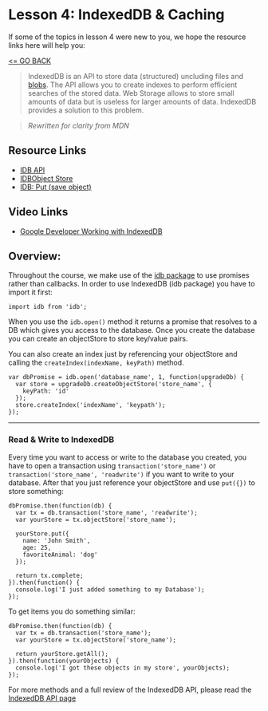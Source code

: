 # Lesson 4: IndexedDB & Caching

If some of the topics in lesson 4 were new to you, we hope the resource links here will help you:

[<= GO BACK ](../README.md)

> IndexedDB is an API to store data (structured) uncluding files and [blobs](https://en.wikipedia.org/wiki/Binary_large_object).
> The API allows you to create indexes to perform efficient searches of the stored data.
> Web Storage allows to store small amounts of data but is useless for larger amounts of data.
> IndexedDB provides a solution to this problem.

> *_Rewritten for clarity from MDN_*

## Resource Links

* [IDB API](https://developer.mozilla.org/en-US/docs/Web/API/IndexedDB_API)
* [IDBObject Store](https://developer.mozilla.org/en-US/docs/Web/API/IDBObjectStore)
* [IDB: Put (save object)](https://developer.mozilla.org/en-US/docs/Web/API/IDBObjectStore/put)


## Video Links

* [Google Developer Working with IndexedDB](https://www.youtube.com/watch?v=vCumk1sXHcY)

## Overview:

Throughout the course, we make use of the [idb package](https://www.npmjs.com/package/idb) to use promises rather than callbacks. In order to use IndexedDB (idb package) you have to import it first:

```
import idb from 'idb';
```

When you use the ```idb.open()``` method it returns a promise that resolves to a DB which gives you access to the database. Once you create the database you can create an objectStore to store key/value pairs.

You can also create an index just by referencing your objectStore and calling the ```createIndex(indexName, keyPath)``` method.

```
var dbPromise = idb.open('database_name', 1, function(upgradeDb) {
  var store = upgradeDb.createObjectStore('store_name', {
    keyPath: 'id'
  });
  store.createIndex('indexName', 'keypath');
});
```
---

### Read & Write to IndexedDB

Every time you want to access or write to the database you created, you have to open a transaction using ```transaction('store_name')``` or ```transaction('store_name', 'readwrite')```  if you want to write to your database. After that you just reference your objectStore and use ```put({})``` to store something:

```
dbPromise.then(function(db) {
  var tx = db.transaction('store_name', 'readwrite');
  var yourStore = tx.objectStore('store_name');

  yourStore.put({
    name: 'John Smith',
    age: 25,
    favoriteAnimal: 'dog'
  });

  return tx.complete;
}).then(function() {
  console.log('I just added something to my Database');
});
```

To get items you do something similar:

```
dbPromise.then(function(db) {
  var tx = db.transaction('store_name');
  var yourStore = tx.objectStore('store_name');

  return yourStore.getAll();
}).then(function(yourObjects) {
  console.log('I got these objects in my store', yourObjects);
});
```

For more methods and a full review of the IndexedDB API, please read the [IndexedDB API page](https://developer.mozilla.org/en-US/docs/Web/API/IndexedDB_API)
